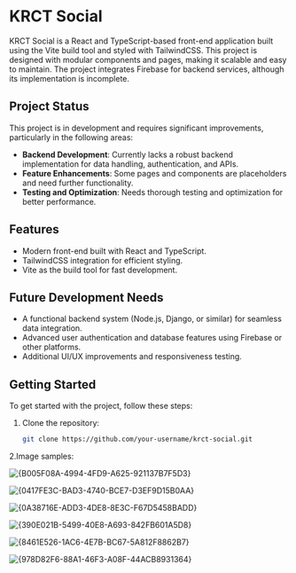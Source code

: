 # KRCT Social

KRCT Social is a React and TypeScript-based front-end application built using the Vite build tool and styled with TailwindCSS. This project is designed with modular components and pages, making it scalable and easy to maintain. The project integrates Firebase for backend services, although its implementation is incomplete.

## Project Status
This project is in development and requires significant improvements, particularly in the following areas:

- **Backend Development**: Currently lacks a robust backend implementation for data handling, authentication, and APIs.
- **Feature Enhancements**: Some pages and components are placeholders and need further functionality.
- **Testing and Optimization**: Needs thorough testing and optimization for better performance.

## Features
- Modern front-end built with React and TypeScript.
- TailwindCSS integration for efficient styling.
- Vite as the build tool for fast development.

## Future Development Needs
- A functional backend system (Node.js, Django, or similar) for seamless data integration.
- Advanced user authentication and database features using Firebase or other platforms.
- Additional UI/UX improvements and responsiveness testing.

## Getting Started

To get started with the project, follow these steps:

1. Clone the repository:
   ```bash
   git clone https://github.com/your-username/krct-social.git
2.Image samples:

![{B005F08A-4994-4FD9-A625-921137B7F5D3}](https://github.com/user-attachments/assets/9a2d11d6-6516-420a-893f-eca3478bf9a0)

![{0417FE3C-BAD3-4740-BCE7-D3EF9D15B0AA}](https://github.com/user-attachments/assets/cf53e9ea-1242-4d15-93b8-864c39e60107)

![{0A38716E-ADD3-4DE8-8E3C-F67D5458BADD}](https://github.com/user-attachments/assets/2eeb9b9b-0f09-4e14-acdd-4f8524895ca8)

![{390E021B-5499-40E8-A693-842FB601A5D8}](https://github.com/user-attachments/assets/8542eaa4-04df-48a9-9d23-20836961a421)

![{8461E526-1AC6-4E7B-BC67-5A812F8862B7}](https://github.com/user-attachments/assets/9c5cef0e-6508-4897-b671-0837edc8da68)

![{978D82F6-88A1-46F3-A08F-44ACB8931364}](https://github.com/user-attachments/assets/02e5a398-c8ae-4bce-a33d-e78cddce2533)





